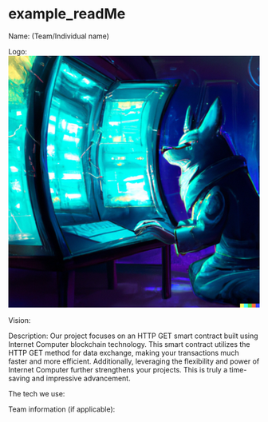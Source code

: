 # example_readMe

Name: (Team/Individual name)

Logo: ![Team Logo](https://github.com/Rise-In/example_readMe/blob/main/Example_logo.png)


Vision:

Description: Our project focuses on an HTTP GET smart contract built using Internet Computer blockchain technology. This smart contract utilizes the HTTP GET method for data exchange, making your transactions much faster and more efficient. Additionally, leveraging the flexibility and power of Internet Computer further strengthens your projects. This is truly a time-saving and impressive advancement.

The tech we use:

Team information (if applicable):
